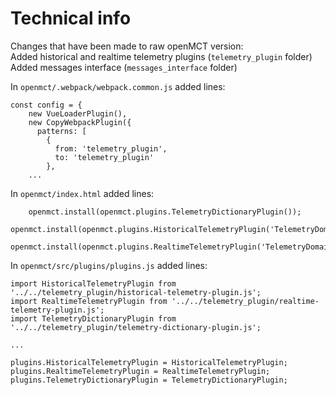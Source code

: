 # Technical info
Changes that have been made to raw openMCT version:   
Added historical and realtime telemetry plugins (`telemetry_plugin` folder)   
Added messages interface (`messages_interface` folder)   

In `openmct/.webpack/webpack.common.js` added lines:
```
const config = {
    new VueLoaderPlugin(),
    new CopyWebpackPlugin({
      patterns: [
        {
          from: 'telemetry_plugin',
          to: 'telemetry_plugin'
        },
    ...
```
In `openmct/index.html` added lines:
```
    openmct.install(openmct.plugins.TelemetryDictionaryPlugin());
    openmct.install(openmct.plugins.HistoricalTelemetryPlugin('TelemetryDomainObject'));
    openmct.install(openmct.plugins.RealtimeTelemetryPlugin('TelemetryDomainObject'));
```

In `openmct/src/plugins/plugins.js` added lines:
```
import HistoricalTelemetryPlugin from '../../telemetry_plugin/historical-telemetry-plugin.js';
import RealtimeTelemetryPlugin from '../../telemetry_plugin/realtime-telemetry-plugin.js';
import TelemetryDictionaryPlugin from '../../telemetry_plugin/telemetry-dictionary-plugin.js';

...

plugins.HistoricalTelemetryPlugin = HistoricalTelemetryPlugin;
plugins.RealtimeTelemetryPlugin = RealtimeTelemetryPlugin;
plugins.TelemetryDictionaryPlugin = TelemetryDictionaryPlugin;
```